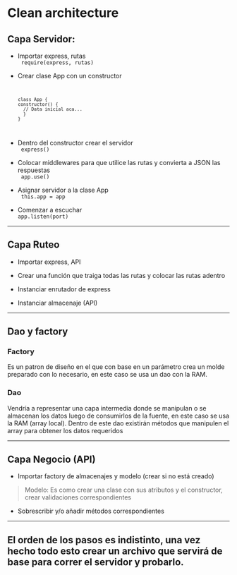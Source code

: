 # Clean architecture

## Capa Servidor:

- Importar express, rutas  
  <code> require(express, rutas)</code>

- Crear clase App con un constructor  
  <code>

      class App {
      constructor() {
        // Data inicial aca...
        }
      }

  </code>

- Dentro del constructor crear el servidor  
  <code> express() </code>
- Colocar middlewares para que utilice las rutas y convierta a JSON las respuestas  
  <code> app.use() </code>
- Asignar servidor a la clase App  
  <code> this.app = app </code>
- Comenzar a escuchar  
  <code>app.listen(port) </code>

---

## Capa Ruteo

- Importar express, API

- Crear una función que traiga todas las rutas y colocar las rutas adentro

- Instanciar enrutador de express

- Instanciar almacenaje (API)

---

## Dao y factory

### Factory

Es un patron de diseño en el que con base en un parámetro crea un molde preparado con lo necesario, en este caso se usa un dao con la RAM.

### Dao

Vendría a representar una capa intermedia donde se manipulan o se almacenan los datos luego de consumirlos de la fuente, en este caso se usa la RAM (array local). Dentro de este dao existirán métodos que manipulen el array para obtener los datos requeridos

---

## Capa Negocio (API)

- Importar factory de almacenajes y modelo (crear si no está creado)

> Modelo: Es como crear una clase con sus atributos y el constructor, crear validaciones correspondientes

- Sobrescribir y/o añadir métodos correspondientes

---

## El orden de los pasos es indistinto, una vez hecho todo esto crear un archivo que servirá de base para correr el servidor y probarlo.
